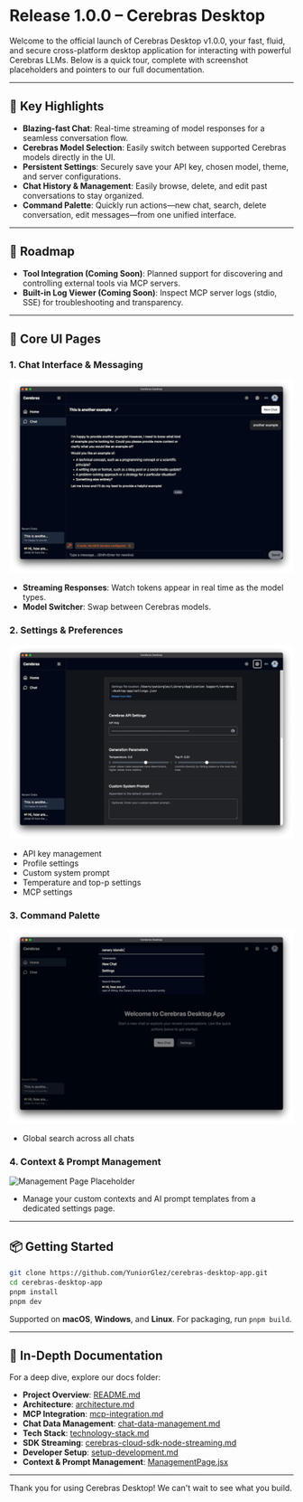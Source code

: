 # Release 1.0.0 – Cerebras Desktop

Welcome to the official launch of Cerebras Desktop v1.0.0, your fast, fluid, and secure cross-platform desktop application for interacting with powerful Cerebras LLMs. Below is a quick tour, complete with screenshot placeholders and pointers to our full documentation.

---

## 🚀 Key Highlights

- **Blazing-fast Chat**: Real-time streaming of model responses for a seamless conversation flow.
- **Cerebras Model Selection**: Easily switch between supported Cerebras models directly in the UI.
- **Persistent Settings**: Securely save your API key, chosen model, theme, and server configurations.
- **Chat History & Management**: Easily browse, delete, and edit past conversations to stay organized.
- **Command Palette**: Quickly run actions—new chat, search, delete conversation, edit messages—from one unified interface.

---

## 🚧 Roadmap

- **Tool Integration (Coming Soon)**: Planned support for discovering and controlling external tools via MCP servers.
- **Built-in Log Viewer (Coming Soon)**: Inspect MCP server logs (stdio, SSE) for troubleshooting and transparency.

---

## 💬 Core UI Pages

### 1. Chat Interface & Messaging

![Chat Interface Placeholder](/docs/images/chat-interface.png)

- **Streaming Responses**: Watch tokens appear in real time as the model types.
- **Model Switcher**: Swap between Cerebras models.


### 2. Settings & Preferences 

![Settings Page Placeholder](/docs/images/settings-page.png)

- API key management
- Profile settings
- Custom system prompt
- Temperature and top-p settings
- MCP settings


### 3. Command Palette

![Command Palette Placeholder](/docs/images/command-palette.png)

- Global search across all chats


### 4. Context & Prompt Management

![Management Page Placeholder](/docs/images/management-page.png)

- Manage your custom contexts and AI prompt templates from a dedicated settings page.


---

## 📦 Getting Started

```bash
git clone https://github.com/YuniorGlez/cerebras-desktop-app.git
cd cerebras-desktop-app
pnpm install
pnpm dev
```

Supported on **macOS**, **Windows**, and **Linux**. For packaging, run `pnpm build`.

---

## 📖 In-Depth Documentation

For a deep dive, explore our docs folder:

- **Project Overview**: [README.md](README.md)
- **Architecture**: [architecture.md](architecture.md)
- **MCP Integration**: [mcp-integration.md](mcp-integration.md)
- **Chat Data Management**: [chat-data-management.md](chat-data-management.md)
- **Tech Stack**: [technology-stack.md](technology-stack.md)
- **SDK Streaming**: [cerebras-cloud-sdk-node-streaming.md](cerebras-cloud-sdk-node-streaming.md)
- **Developer Setup**: [setup-development.md](setup-development.md)
- **Context & Prompt Management**: [ManagementPage.jsx](src/renderer/pages/ManagementPage.jsx)

---

Thank you for using Cerebras Desktop! We can't wait to see what you build. 